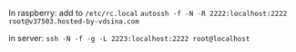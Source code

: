 
In raspberry:
add to `/etc/rc.local`
`autossh -f -N -R 2222:localhost:2222 root@v37503.hosted-by-vdsina.com`

in server:
`ssh -N -f -g -L 2223:localhost:2222 root@localhost`

